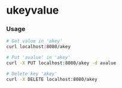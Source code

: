 # ukeyvalue

### Usage

```bash
# Get value in 'akey'
curl localhost:8080/akey

# Put 'avalue' in 'akey'
curl -X PUT localhost:8080/akey -d avalue

# Delete key 'akey'
curl -X DELETE localhost:8080/akey
```
